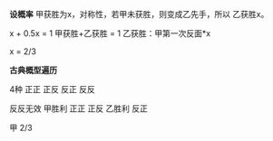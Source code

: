 **设概率**
甲获胜为x，对称性，若甲未获胜，则变成乙先手，所以 乙获胜x。

x + 0.5x = 1
甲获胜+乙获胜 = 1
乙获胜：甲第一次反面*x

x = 2/3

**古典概型遍历**

4种
正正
正反
反正
反反

反反无效
甲胜利 正正 正反
乙胜利 反正

甲 2/3